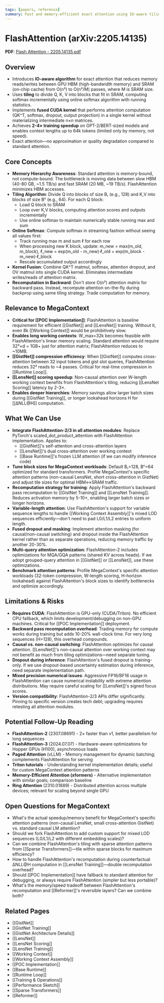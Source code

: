 ```yaml
---
tags: [papers, reference]
summary: Fast and memory-efficient exact attention using IO-aware tiling and kernel fusion, achieving 2-4× speedup and enabling 64k+ context training.
---
```


# FlashAttention (arXiv:2205.14135)

**PDF**: [Flash Attention - 2205.14135.pdf](Flash%20Attention%20-%202205.14135.pdf)

## Overview
- Introduces **IO-aware algorithm** for exact attention that reduces memory reads/writes between GPU HBM (high-bandwidth memory) and SRAM (on-chip cache) from O(n²) to O(n²/M) passes, where M is SRAM size.
- Uses **tiling** to divide Q, K, V into blocks that fit in SRAM, computing softmax incrementally using online softmax algorithm with running statistics.
- Implements **fused CUDA kernel** that performs attention computation (QK^T, softmax, dropout, output projection) in a single kernel without materializing intermediate n×n matrices.
- Achieves **2-4× training speedup** on GPT-2/BERT-sized models and enables context lengths up to 64k tokens (limited only by memory, not speed).
- Exact attention—no approximation or quality degradation compared to standard attention.

## Core Concepts
- **Memory Hierarchy Awareness**: Standard attention is memory-bound, not compute-bound. The bottleneck is moving data between slow HBM (40-80 GB, ~1.5 TB/s) and fast SRAM (20 MB, ~19 TB/s). FlashAttention minimizes HBM accesses.
- **Tiling Algorithm**: Divide Q into blocks of size Bᵣ (e.g., 128) and K,V into blocks of size Bᶜ (e.g., 64). For each Q block:
  - Load Q block to SRAM
  - Loop over K,V blocks, computing attention scores and outputs incrementally
  - Use online softmax to maintain numerically stable running max and sum
- **Online Softmax**: Compute softmax in streaming fashion without seeing all values first:
  - Track running max m and sum ℓ for each row
  - When processing new K block, update: m_new = max(m_old, m_block), ℓ_new = exp(m_old - m_new)·ℓ_old + exp(m_block - m_new)·ℓ_block
  - Rescale accumulated output accordingly
- **Kernel Fusion**: Combine QK^T matmul, softmax, attention dropout, and OV matmul into single CUDA kernel. Eliminates intermediate writes/reads of attention matrix.
- **Recomputation in Backward**: Don't store O(n²) attention matrix for backward pass. Instead, recompute attention on-the-fly during backprop using same tiling strategy. Trade computation for memory.

## Relevance to MegaContext
- **Critical for [[POC Implementation]]**: FlashAttention is baseline requirement for efficient [[GistNet]] and [[LensNet]] training. Without it, even 8k [[Working Context]] would be prohibitively slow.
- **Enables long working contexts**: W_max=32k becomes feasible with FlashAttention's linear memory scaling. Standard attention would require 32²×d = 1GB+ just for attention matrix; FlashAttention reduces to ~10MB.
- **[[GistNet]] compression efficiency**: When [[GistNet]] computes cross-attention between 32 input tokens and gist slot queries, FlashAttention reduces 32² reads to ~4 passes. Critical for real-time compression in [[Runtime Loop]].
- **[[LensNet]] scoring speedup**: Non-causal attention over W-length working context benefits from FlashAttention's tiling, reducing [[LensNet Scoring]] latency by 2-3×.
- **Enables deeper hierarchies**: Memory savings allow larger batch sizes during [[GistNet Training]], or longer lookahead horizons H for [[ΔNLL@H]] computation.

## What We Can Use
- **Integrate FlashAttention-2/3 in all attention modules**: Replace PyTorch's scaled_dot_product_attention with FlashAttention implementation. Applies to:
  - [[GistNet]]'s self-attention and cross-attention layers
  - [[LensNet]]'s dual cross-attention over working context
  - [[Base Runtime]]'s frozen LLM attention (if we can modify inference code)
- **Tune block sizes for MegaContext workloads**: Default Bᵣ=128, Bᶜ=64 optimized for standard transformers. Profile MegaContext's specific attention patterns (non-causal LensNet, short cross-attention in GistNet) and adjust tile sizes for optimal HBM↔SRAM traffic.
- **Recomputation strategy for training**: Apply FlashAttention's backward pass recomputation to [[GistNet Training]] and [[LensNet Training]]. Reduces activation memory by 5-10×, enabling larger batch sizes or longer horizons.
- **Variable-length attention**: Use FlashAttention's support for variable sequence lengths to handle [[Working Context Assembly]]'s mixed LOD sequences efficiently—don't need to pad L0/L1/L2 entries to uniform length.
- **Fused dropout and masking**: Implement attention masking (for causal/non-causal switching) and dropout inside the FlashAttention kernel rather than as separate operations, reducing memory traffic by another 20-30%.
- **Multi-query attention optimization**: FlashAttention-2 includes optimizations for MQA/GQA patterns (shared KV across heads). If we adopt grouped-query attention in [[GistNet]] or [[LensNet]], use these optimizations.
- **Benchmark attention patterns**: Profile MegaContext's specific attention workloads (32-token compression, W-length scoring, H-horizon lookahead) against FlashAttention's block sizes to identify bottlenecks and optimize accordingly.

## Limitations & Risks
- **Requires CUDA**: FlashAttention is GPU-only (CUDA/Triton). No efficient CPU fallback, which limits development/debugging on non-GPU machines. Critical for [[POC Implementation]] deployment.
- **Backward pass recomputation overhead**: Trading memory for compute works during training but adds 10-20% wall-clock time. For very long sequences (H=128), this overhead compounds.
- **Causal vs. non-causal switching**: FlashAttention optimizes for causal attention. [[LensNet]]'s non-causal attention over working context may not benefit as much from tiling optimizations—need separate tuning.
- **Dropout during inference**: FlashAttention's fused dropout is training-only. If we use dropout-based uncertainty estimation during inference, need separate implementation path.
- **Mixed precision numerical issues**: Aggressive FP16/BF16 usage in FlashAttention can cause numerical instability with extreme attention distributions. May require careful scaling for [[LensNet]]'s signed focus scores.
- **Version compatibility**: FlashAttention-2/3 APIs differ significantly. Pinning to specific version creates tech debt; upgrading requires retesting all attention modules.

## Potential Follow-Up Reading
- **FlashAttention-2** (2307.08691) - 2× faster than v1, better parallelism for long sequences
- **FlashAttention-3** (2024.07.07) - Hardware-aware optimizations for Hopper GPUs (H100), asynchronous loads
- **Paged Attention** (vLLM) - Memory management for dynamic batching; complements FlashAttention for serving
- **Triton tutorials** - Understanding kernel implementation details; useful for custom MegaContext attention patterns
- **Memory-Efficient Attention (xformers)** - Alternative implementation with similar goals; comparison baseline
- **Ring Attention** (2310.01889) - Distributed attention across multiple devices; relevant for scaling beyond single GPU

## Open Questions for MegaContext
- What's the actual speedup/memory benefit for MegaContext's specific attention patterns (non-causal LensNet, small cross-attention GistNet) vs. standard causal LM attention?
- Should we fork FlashAttention to add custom support for mixed LOD sequences (L0/L1/L2 with different embedding scales)?
- Can we combine FlashAttention's tiling with sparse attention patterns from [[Sparse Transformers]]—tile within sparse blocks for maximum efficiency?
- How to handle FlashAttention's recomputation during counterfactual ΔNLL@H computation in [[LensNet Training]]—double recomputation overhead?
- Should [[POC Implementation]] have fallback to standard attention for debugging, or always require FlashAttention (simpler but less portable)?
- What's the memory/speed tradeoff between FlashAttention's recomputation and [[Reformer]]'s reversible layers? Can we combine both?

## Related Pages
- [[GistNet]]
- [[GistNet Training]]
- [[GistNet Architecture Details]]
- [[LensNet]]
- [[LensNet Scoring]]
- [[LensNet Training]]
- [[Working Context]]
- [[Working Context Assembly]]
- [[POC Implementation]]
- [[Base Runtime]]
- [[Runtime Loop]]
- [[Training & Operations]]
- [[Performance Sketch]]
- [[Sparse Transformers]]
- [[Reformer]]
